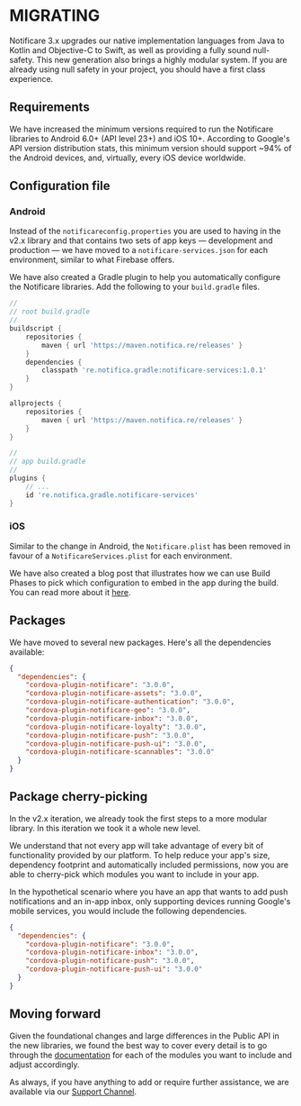 # MIGRATING

Notificare 3.x upgrades our native implementation languages from Java to Kotlin and Objective-C to Swift, as well as providing a fully sound null-safety. This new generation also brings a highly modular system.
If you are already using null safety in your project, you should have a first class experience.

## Requirements

We have increased the minimum versions required to run the Notificare libraries to Android 6.0+ (API level 23+) and iOS 10+. According to Google's API version distribution stats, this minimum version should support ~94% of the Android devices, and, virtually, every iOS device worldwide.


## Configuration file

### Android

Instead of the `notificareconfig.properties` you are used to having in the v2.x library and that contains two sets of app keys — development and production — we have moved to a `notificare-services.json` for each environment, similar to what Firebase offers.

We have also created a Gradle plugin to help you automatically configure the Notificare libraries. Add the following to your `build.gradle` files.

```gradle
//
// root build.gradle
//
buildscript {
    repositories {
        maven { url 'https://maven.notifica.re/releases' }
    }
    dependencies {
        classpath 're.notifica.gradle:notificare-services:1.0.1'
    }
}

allprojects {
    repositories {
        maven { url 'https://maven.notifica.re/releases' }
    }
}

//
// app build.gradle
//
plugins {
    // ...
    id 're.notifica.gradle.notificare-services'
}
```

### iOS

Similar to the change in Android, the `Notificare.plist` has been removed in favour of a `NotificareServices.plist` for each environment.

We have also created a blog post that illustrates how we can use Build Phases to pick which configuration to embed in the app during the build. You can read more about it [here](https://notificare.com/blog/2021/12/17/Configuration-files-in-a-multiple-environment-app).

## Packages

We have moved to several new packages. Here's all the dependencies available:

```json
{
  "dependencies": {
    "cordova-plugin-notificare": "3.0.0",
    "cordova-plugin-notificare-assets": "3.0.0",
    "cordova-plugin-notificare-authentication": "3.0.0",
    "cordova-plugin-notificare-geo": "3.0.0",
    "cordova-plugin-notificare-inbox": "3.0.0",
    "cordova-plugin-notificare-loyalty": "3.0.0",
    "cordova-plugin-notificare-push": "3.0.0",
    "cordova-plugin-notificare-push-ui": "3.0.0",
    "cordova-plugin-notificare-scannables": "3.0.0"
  }
}
```

## Package cherry-picking

In the v2.x iteration, we already took the first steps to a more modular library. In this iteration we took it a whole new level.

We understand that not every app will take advantage of every bit of functionality provided by our platform. To help reduce your app's size, dependency footprint and automatically included permissions, now you are able to cherry-pick which modules you want to include in your app.

In the hypothetical scenario where you have an app that wants to add push notifications and an in-app inbox, only supporting devices running Google's mobile services, you would include the following dependencies.

```json
{
  "dependencies": {
    "cordova-plugin-notificare": "3.0.0",
    "cordova-plugin-notificare-inbox": "3.0.0",
    "cordova-plugin-notificare-push": "3.0.0",
    "cordova-plugin-notificare-push-ui": "3.0.0"
  }
}
```

## Moving forward

Given the foundational changes and large differences in the Public API in the new libraries, we found the best way to cover every detail is to go through the [documentation](https://docs.notifica.re/sdk/v3/cordova/implementation) for each of the modules you want to include and adjust accordingly.

As always, if you have anything to add or require further assistance, we are available via our [Support Channel](mailto:support@notifica.re).
